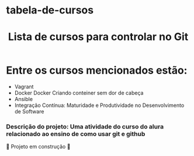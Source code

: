 # tabela-de-cursos

<h1 align="center">Lista de cursos para controlar no Git  </h1>
<img src=""C:\Users\jefte\OneDrive\Imagens\Saved Pictures\Captura de tela 2022-04-10 094331.png"")

     
<b><h1>Entre os cursos mencionados estão:</h1></b>

<ul>
        <li>Vagrant</li>
        <li>Docker Docker Criando conteiner sem dor de cabeça</li>
        <li>Ansible</li>
        <li>Integração Contínua: Maturidade e Produtividade no Desenvolvimento de Software</li>
</ul>
    
<h3>Descrição do projeto: Uma atividade do curso do alura relacionado ao ensino de como usar git e github</h3>

:construction: Projeto em construção :construction:

